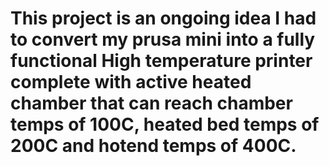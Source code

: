 # This project is an ongoing idea I had to convert my prusa mini into a fully functional High temperature printer complete with active heated chamber that can reach chamber temps of 100C, heated bed temps of 200C and hotend temps of 400C.
